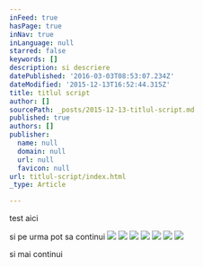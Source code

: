 ```yaml
---
inFeed: true
hasPage: true
inNav: true
inLanguage: null
starred: false
keywords: []
description: si descriere
datePublished: '2016-03-03T08:53:07.234Z'
dateModified: '2015-12-13T16:52:44.315Z'
title: titlul script
author: []
sourcePath: _posts/2015-12-13-titlul-script.md
published: true
authors: []
publisher:
  name: null
  domain: null
  url: null
  favicon: null
url: titlul-script/index.html
_type: Article

---
```

test aici

si pe urma pot sa continui
![](https://the-grid-user-content.s3-us-west-2.amazonaws.com/4a6c8677-2269-4591-8d8a-4f478dbd677a.jpg)
![](https://the-grid-user-content.s3-us-west-2.amazonaws.com/d328e482-02dc-4168-a999-9513917ce080.jpg)
![](https://the-grid-user-content.s3-us-west-2.amazonaws.com/6065044c-fc87-43df-ae44-8222fd05a634.jpg)
![](https://the-grid-user-content.s3-us-west-2.amazonaws.com/f5c5dfaa-772f-482c-b20f-6387ed622e85.jpg)
![](https://the-grid-user-content.s3-us-west-2.amazonaws.com/a3e068ba-9fe7-485c-ac6b-31e09548859c.jpg)
![](https://the-grid-user-content.s3-us-west-2.amazonaws.com/4e6c4e2f-6537-47e1-98b0-c13ad2c0d581.jpg)
![](https://the-grid-user-content.s3-us-west-2.amazonaws.com/218d7895-26f1-4333-a30b-2cd175e12b0a.jpg)

si mai continui
